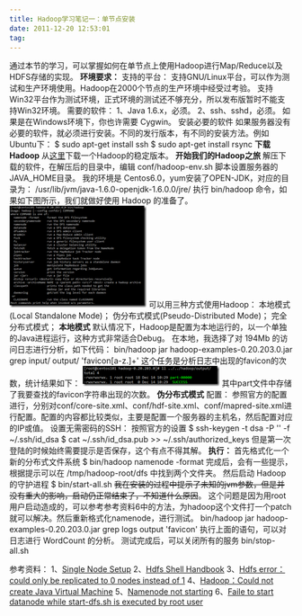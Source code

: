 ```yaml
---
title: Hadoop学习笔记一：单节点安装
date: 2011-12-20 12:53:01
tag: 
---
```


通过本节的学习，可以掌握如何在单节点上使用Hadoop进行Map/Reduce以及HDFS存储的实现。
**环境要求：**
支持的平台：
支持GNU/Linux平台，可以作为测试和生产环境使用。Hadoop在2000个节点的生产环境中经受过考验。
支持Win32平台作为测试环境，正式环境的测试还不够充分，所以发布版暂时不能支持Win32环境。
需要的软件：
1、Java 1.6.x，必须。
2、ssh、sshd，必须。
如果是在Windows环境下，你也许需要 Cygwin。
安装必要的软件
如果服务器没有必要的软件，就必须进行安装。不同的发行版本，有不同的安装方法。例如Ubuntu下：
$ sudo apt-get install ssh
$ sudo apt-get install rsync
**下载Hadoop**
从[这里](http://hadoop.apache.org/core/releases.html)下载一个Hadoop的稳定版本。
**开始我们的Hadoop之旅**
解压下载的软件，在解压后的目录中，编辑 conf/hadoop-env.sh 脚本设置服务器的JAVA_HOME目录。
我的环境是 Centos6.0，yum安装了OPEN-JDK，对应的目录为：
/usr/lib/jvm/java-1.6.0-openjdk-1.6.0.0/jre/
执行 bin/hadoop 命令，如果如下图所示，我们就做好使用 Hadoop 的准备了。
[![](./20111220-hadoop-introduce/201112201253263344.png)](http://images.cnblogs.com/cnblogs_com/cocowool/201112/201112201253251360.png)
可以用三种方式使用Hadoop：
本地模式(Local Standalone Mode)；
伪分布式模式(Pseudo-Distributed Mode)；
完全分布式模式；
**本地模式**
默认情况下，Hadoop是配置为本地运行的，以一个单独的Java进程运行，这种方式非常适合Debug。
在本地，我选择了对 194Mb 的访问日志进行分析，如下代码：
bin/hadoop jar hadoop-examples-0.20.203.0.jar grep input/ output/ 'favicon[a-z.]+'
这个任务是分析日志中出现的favicon的次数，统计结果如下：
[![](./20111220-hadoop-introduce/201112201253265886.png)](http://images.cnblogs.com/cnblogs_com/cocowool/201112/201112201253268361.png)
其中part文件中存储了我要查找的favicon字符串出现的次数。
**伪分布式模式**
配置：
参照官方的配置进行，分别对conf/core-site.xml、conf/hdf-site.xml、conf/mapred-site.xml进行配置。配置的内容都比较类似，主要是配置一个服务器的主机名，然后配置对应的IP或值。
设置无需密码的SSH：
按照官方的设置
$ ssh-keygen -t dsa -P '' -f ~/.ssh/id_dsa
$ cat ~/.ssh/id_dsa.pub >> ~/.ssh/authorized_keys
但是第一次登陆的时候始终需要提示是否保存，这个有点不得其解。
**执行：**
首先格式化一个新的分布式文件系统
$ bin/hadoop namenode -format
完成后，会有一些提示，根据提示可以在 /tmp/hadoop-root/dfs 中找到两个文件夹。
然后启动 Hadoop 的守护进程
$ bin/start-all.sh
~~我在安装的过程中提示了未知的jvm参数，但是并没有重大的影响，启动仍正常结束了，不知道什么原因~~。
这个问题是因为用root用户启动造成的，可以参考参考资料6中的方法，为hadoop这个文件打一个patch就可以解决。然后重新格式化namenode，进行测试。
bin/hadoop jar hadoop-examples-0.20.203.0.jar grep logs output 'favicon'
执行上面的语句，可以对日志进行 WordCount 的分析。
测试完成后，可以关闭所有的服务
bin/stop-all.sh

参考资料：
1、[Single Node Setup](http://hadoop.apache.org/common/docs/stable/single_node_setup.html)
2、[Hdfs Shell Handbook](http://hadoop.apache.org/common/docs/r0.20.0/hdfs_shell.html#put)
3、[Hdfs error：could only be replicated to 0 nodes instead of 1](http://stackoverflow.com/questions/5293446/hdfs-error-could-only-be-replicated-to-0-nodes-instead-of-1)
4、[Hadoop：Could not create Java Virtual Machine](http://www.koopman.me/2009/04/hadoop-0183-could-not-create-the-java-virtual-machine/)
5、[Namenode not starting](http://lucene.472066.n3.nabble.com/Namenode-not-starting-td3302351.html)
6、[Faile to start datanode while start-dfs.sh is executed by root user](https://issues.apache.org/jira/browse/HDFS-1943)












